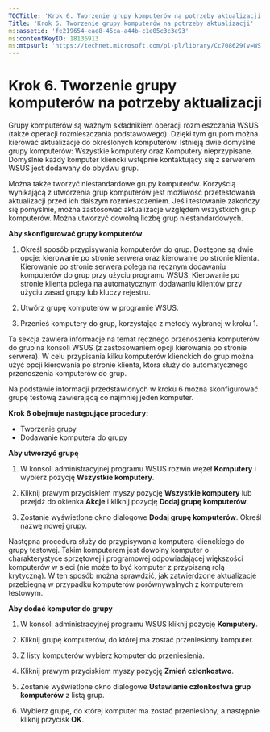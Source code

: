 ```yaml
---
TOCTitle: 'Krok 6. Tworzenie grupy komputerów na potrzeby aktualizacji'
Title: 'Krok 6. Tworzenie grupy komputerów na potrzeby aktualizacji'
ms:assetid: 'fe219654-eae8-45ca-a44b-c1e05c3c3e93'
ms:contentKeyID: 18136913
ms:mtpsurl: 'https://technet.microsoft.com/pl-pl/library/Cc708629(v=WS.10)'
---
```


Krok 6. Tworzenie grupy komputerów na potrzeby aktualizacji
===========================================================

Grupy komputerów są ważnym składnikiem operacji rozmieszczania WSUS (także operacji rozmieszczania podstawowego). Dzięki tym grupom można kierować aktualizacje do określonych komputerów. Istnieją dwie domyślne grupy komputerów: Wszystkie komputery oraz Komputery nieprzypisane. Domyślnie każdy komputer kliencki wstępnie kontaktujący się z serwerem WSUS jest dodawany do obydwu grup.

Można także tworzyć niestandardowe grupy komputerów. Korzyścią wynikającą z utworzenia grup komputerów jest możliwość przetestowania aktualizacji przed ich dalszym rozmieszczeniem. Jeśli testowanie zakończy się pomyślnie, można zastosować aktualizacje względem wszystkich grup komputerów. Można utworzyć dowolną liczbę grup niestandardowych.

**Aby skonfigurować grupy komputerów**
1.  Określ sposób przypisywania komputerów do grup. Dostępne są dwie opcje: kierowanie po stronie serwera oraz kierowanie po stronie klienta. Kierowanie po stronie serwera polega na ręcznym dodawaniu komputerów do grup przy użyciu programu WSUS. Kierowanie po stronie klienta polega na automatycznym dodawaniu klientów przy użyciu zasad grupy lub kluczy rejestru.

2.  Utwórz grupę komputerów w programie WSUS.

3.  Przenieś komputery do grup, korzystając z metody wybranej w kroku 1.

Ta sekcja zawiera informacje na temat ręcznego przenoszenia komputerów do grup na konsoli WSUS (z zastosowaniem opcji kierowania po stronie serwera). W celu przypisania kilku komputerów klienckich do grup można użyć opcji kierowania po stronie klienta, która służy do automatycznego przenoszenia komputerów do grup.

Na podstawie informacji przedstawionych w kroku 6 można skonfigurować grupę testową zawierającą co najmniej jeden komputer.

**Krok 6 obejmuje następujące procedury:**

-   Tworzenie grupy
-   Dodawanie komputera do grupy

**Aby utworzyć grupę**
1.  W konsoli administracyjnej programu WSUS rozwiń węzeł **Komputery** i wybierz pozycję **Wszystkie komputery**.

2.  Kliknij prawym przyciskiem myszy pozycję **Wszystkie komputery** lub przejdź do okienka **Akcje** i kliknij pozycję **Dodaj grupę komputerów**.

3.  Zostanie wyświetlone okno dialogowe **Dodaj grupę komputerów**. Określ nazwę nowej grupy.

Następna procedura służy do przypisywania komputera klienckiego do grupy testowej. Takim komputerem jest dowolny komputer o charakterystyce sprzętowej i programowej odpowiadającej większości komputerów w sieci (nie może to być komputer z przypisaną rolą krytyczną). W ten sposób można sprawdzić, jak zatwierdzone aktualizacje przebiegną w przypadku komputerów porównywalnych z komputerem testowym.

**Aby dodać komputer do grupy**
1.  W konsoli administracyjnej programu WSUS kliknij pozycję **Komputery**.

2.  Kliknij grupę komputerów, do której ma zostać przeniesiony komputer.

3.  Z listy komputerów wybierz komputer do przeniesienia.

4.  Kliknij prawym przyciskiem myszy pozycję **Zmień członkostwo**.

5.  Zostanie wyświetlone okno dialogowe **Ustawianie członkostwa grup komputerów** z listą grup.

6.  Wybierz grupę, do której komputer ma zostać przeniesiony, a następnie kliknij przycisk **OK**.
